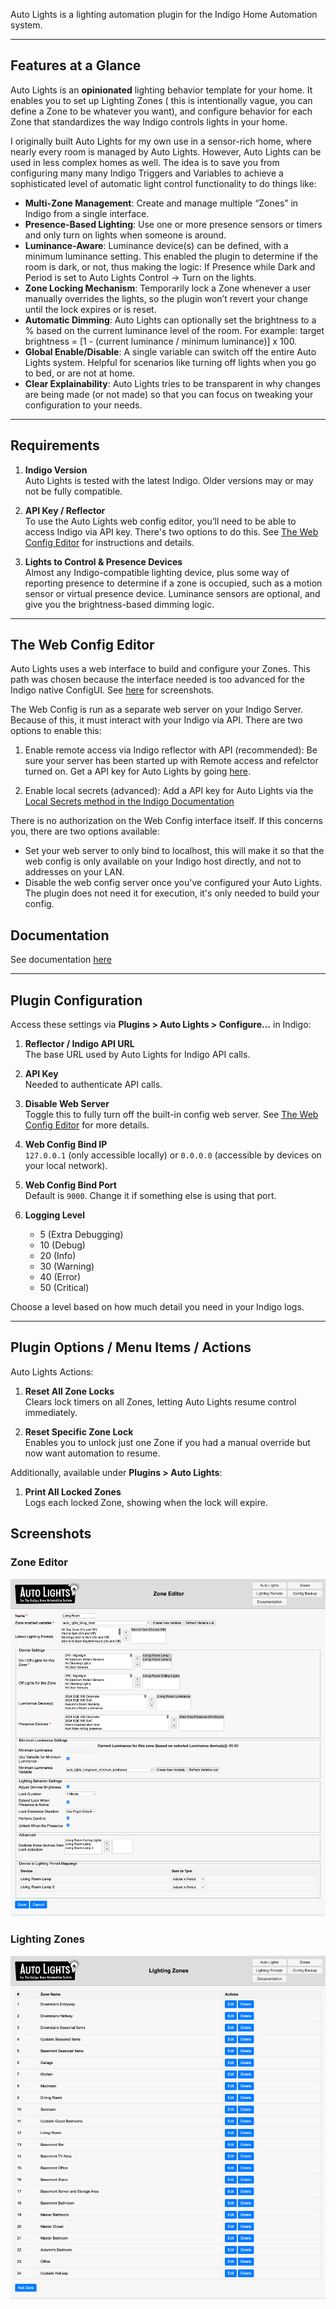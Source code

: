 Auto Lights is a lighting automation plugin for the Indigo Home Automation system.

---

## Features at a Glance

Auto Lights is an **opinionated** lighting behavior template for your home. It enables you to set up Lighting Zones (
this is intentionally vague, you can define a Zone to be whatever you want), and configure behavior for each Zone that
standardizes the way Indigo controls lights in your home.

I originally built Auto Lights for my own use in a sensor-rich home, where nearly every room is managed by Auto Lights.
However, Auto Lights can be used in less complex homes as well. The idea is to save you from configuring many many
Indigo Triggers and Variables to achieve a sophisticated level of automatic light control functionality to do things
like:

- **Multi-Zone Management**: Create and manage multiple “Zones” in Indigo from a single interface.
- **Presence-Based Lighting**: Use one or more presence sensors or timers and only turn on lights when someone is
  around.
- **Luminance-Aware**: Luminance device(s) can be defined, with a minimum luminance setting. This enabled the plugin to
  determine if the room
  is dark, or not, thus making the logic: If Presence while Dark and Period is set to Auto Lights Control -> Turn on the
  lights.
- **Zone Locking Mechanism**: Temporarily lock a Zone whenever a user manually overrides the lights, so the plugin won’t
  revert your change until the lock expires or is reset.
- **Automatic Dimming**: Auto Lights can optionally set the brightness to a % based on the current luminance level of
  the
  room. For example: target brightness = [1 - (current luminance / minimum luminance)] x 100.
- **Global Enable/Disable**: A single variable can switch off the entire Auto Lights system. Helpful for scenarios like
  turning off lights when you go to bed, or are not at home.
- **Clear Explainability**: Auto Lights tries to be transparent in why changes are being made (or not made) so that you
  can focus on tweaking your configuration to your needs.

---

## Requirements

1. **Indigo Version**  
   Auto Lights is tested with the latest Indigo. Older versions may or may not be fully compatible.

2. **API Key / Reflector**  
   To use the Auto Lights web config editor, you’ll need to be able to access Indigo via API key. There's two options to
   do this. See [The Web Config Editor](#the-web-config-editor) for instructions and details.

3. **Lights to Control & Presence Devices**  
   Almost any Indigo-compatible lighting device, plus some way of reporting presence to determine if a zone is occupied,
   such as a motion sensor or virtual presence device. Luminance sensors are optional, and give you the brightness-based
   dimming logic.

---

## The Web Config Editor

Auto Lights uses a web interface to build and configure your Zones. This path was chosen because the interface needed is
too advanced for the Indigo native ConfigUI. See [here](#screenshots) for screenshots.

The Web Config is run as a separate web server on your Indigo Server. Because of this, it must interact with your Indigo
via API. There are two options to enable this:

1. Enable remote access via Indigo reflector with API (recommended): Be sure your server has been started up with Remote
   access and refelctor turned on. Get a API key for Auto Lights by
   going [here](https://www.indigodomo.com/account/authorizations).

2. Enable local secrets (advanced): Add a API key for Auto Lights via
   the [Local Secrets method in the Indigo Documentation](https://wiki.indigodomo.com/doku.php?id=indigo_2024.2_documentation:indigo_web_server#local_secrets)

There is no authorization on the Web Config interface itself. If this concerns you, there are two options available:

* Set your web server to only bind to localhost, this will make it so that the web config is only available on your
  Indigo host directly, and not to addresses on your LAN.
* Disable the web config server once you've configured your Auto Lights. The plugin does not need it for execution, it's
  only needed to build your config.

## Documentation

See documentation [here](Auto%20Lights.indigoPlugin/Contents/Server%20Plugin/config_web_editor/static/Documentation.MD)

---

## Plugin Configuration

Access these settings via **Plugins > Auto Lights > Configure…** in Indigo:

1. **Reflector / Indigo API URL**  
   The base URL used by Auto Lights for Indigo API calls.

2. **API Key**  
   Needed to authenticate API calls.

3. **Disable Web Server**  
   Toggle this to fully turn off the built-in config web server. See [The Web Config Editor](#the-web-config-editor) for
   more details.

4. **Web Config Bind IP**  
   `127.0.0.1` (only accessible locally) or `0.0.0.0` (accessible by devices on your local network).

5. **Web Config Bind Port**  
   Default is `9000`. Change it if something else is using that port.

6. **Logging Level**
    - 5 (Extra Debugging)
    - 10 (Debug)
    - 20 (Info)
    - 30 (Warning)
    - 40 (Error)
    - 50 (Critical)

Choose a level based on how much detail you need in your Indigo logs.

---

## Plugin Options / Menu Items / Actions

Auto Lights Actions:

1. **Reset All Zone Locks**  
   Clears lock timers on all Zones, letting Auto Lights resume control immediately.

2. **Reset Specific Zone Lock**  
   Enables you to unlock just one Zone if you had a manual override but now want automation to resume.

Additionally, available under **Plugins > Auto Lights**:

1. **Print All Locked Zones**  
   Logs each locked Zone, showing when the lock will expire.

## Screenshots

### Zone Editor

![Zone Editor](screenshots/zone_edit.png)

### Lighting Zones

![Lighting Zones](screenshots/zones.png)

```
